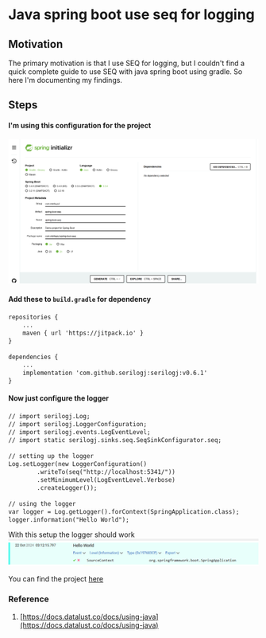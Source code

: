 # Java spring boot use seq for logging

## Motivation

The primary motivation is that I use SEQ for logging, but I couldn't find a quick complete guide to use SEQ with java spring boot using gradle. So here I'm documenting my findings.

## Steps

#### I'm using this configuration for the project

![Project setup](<images/01. spring boot project setup.png>)

#### Add these to `build.gradle` for dependency

```
repositories {
    ...
	maven { url 'https://jitpack.io' }
}

dependencies {
    ...
    implementation 'com.github.serilogj:serilogj:v0.6.1'
}
```

#### Now just configure the logger

```
// import serilogj.Log;
// import serilogj.LoggerConfiguration;
// import serilogj.events.LogEventLevel;
// import static serilogj.sinks.seq.SeqSinkConfigurator.seq;

// setting up the logger
Log.setLogger(new LoggerConfiguration()
        .writeTo(seq("http://localhost:5341/"))
        .setMinimumLevel(LogEventLevel.Verbose)
        .createLogger());

// using the logger
var logger = Log.getLogger().forContext(SpringApplication.class);
logger.information("Hello World");
```

With this setup the logger should work
![SEQ Working](<images/02. logger working.png>)

You can find the project [here](https://github.com/minhaz1217/java-quarkus/tree/master/spring-boot-seq)

### Reference

1. [https://docs.datalust.co/docs/using-java](https://docs.datalust.co/docs/using-java)
